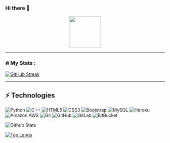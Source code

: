 ### Hi there 👋

<div id="header" align="center">
  <img src="https://media.giphy.com/media/TFPdmm3rdzeZ0kP3zG/giphy.gif" width="100"/>
</div>

---

### :fire: My Stats :

[![GitHub Streak](https://github-readme-streak-stats.herokuapp.com/?user=ujjwal-upadhyay&theme=dark&background=000000)](https://git.io/streak-stats)

---

## ⚡ Technologies

![Python](https://img.shields.io/badge/-Python-black?style=flat-square&logo=Python)
![C++](https://img.shields.io/badge/-C++-00599C?style=flat-square&logo=c)
![HTML5](https://img.shields.io/badge/-HTML5-E34F26?style=flat-square&logo=html5&logoColor=white)
![CSS3](https://img.shields.io/badge/-CSS3-1572B6?style=flat-square&logo=css3)
![Bootstrap](https://img.shields.io/badge/-Bootstrap-563D7C?style=flat-square&logo=bootstrap)
![MySQL](https://img.shields.io/badge/-MySQL-black?style=flat-square&logo=mysql)
![Heroku](https://img.shields.io/badge/-Heroku-430098?style=flat-square&logo=heroku)
![Amazon AWS](https://img.shields.io/badge/Amazon%20AWS-232F3E?style=flat-square&logo=amazon-aws)
![Git](https://img.shields.io/badge/-Git-black?style=flat-square&logo=git)
![GitHub](https://img.shields.io/badge/-GitHub-181717?style=flat-square&logo=github)
![GitLab](https://img.shields.io/badge/-GitLab-FCA121?style=flat-square&logo=gitlab)
![BitBucket](https://img.shields.io/badge/-BitBucket-darkblue?style=flat-square&logo=bitbucket)

![Github Stats](https://github-readme-stats.vercel.app/api?username=ujjwal-upadhyay&count_private=true&show_icons=true&include_all_commits=true)  

[![Top Langs](https://github-readme-stats.vercel.app/api/top-langs/?username=ujjwal-upadhyay&layout=compact&theme=vision-friendly-dark)](https://github.com/ujjwal-upadhyay/github-readme-stats)
